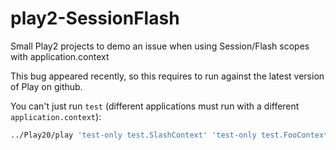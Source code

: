 play2-SessionFlash
==================

Small Play2 projects to demo an issue when using Session/Flash scopes with application.context

This bug appeared recently, so this requires to run against the latest version of Play on github.

You can't just run `test` (different applications must run with a different `application.context`):

```bash
../Play20/play 'test-only test.SlashContext' 'test-only test.FooContext'
```